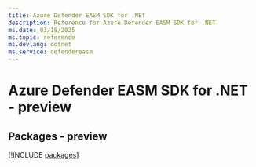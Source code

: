```yaml
---
title: Azure Defender EASM SDK for .NET
description: Reference for Azure Defender EASM SDK for .NET
ms.date: 03/18/2025
ms.topic: reference
ms.devlang: dotnet
ms.service: defendereasm
---
```

# Azure Defender EASM SDK for .NET - preview
## Packages - preview
[!INCLUDE [packages](defender-easm-index.md)]
